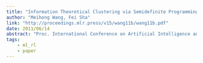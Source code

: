 ```yaml
---
title: "Information Theoretical Clustering via Semidefinite Programming"
author: "Meihong Wang, Fei Sha"
link: "http://proceedings.mlr.press/v15/wang11b/wang11b.pdf"
date: 2011/06/14
abstract: "Proc. International Conference on Artificial Intelligence and Statistics (AISTATS), 2011."
tags:
    - ml_rl
    - paper
---
```

